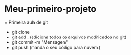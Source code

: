 # Meu-primeiro-projeto


= Primeira aula de git

- git clone <caminho do repositorio.>
- git add . (adiciona todos os arquivos modificados no git)
- git commit -m "Mensagem"
- git push (manda o seu código para nuvem.)